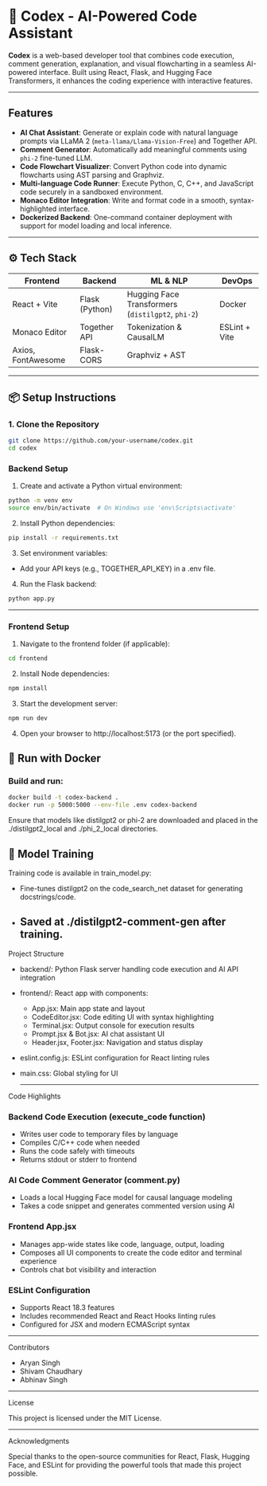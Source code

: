 # 🧠 Codex - AI-Powered Code Assistant

**Codex** is a web-based developer tool that combines code execution, comment generation, explanation, and visual flowcharting in a seamless AI-powered interface. Built using React, Flask, and Hugging Face Transformers, it enhances the coding experience with interactive features.

---

##  Features

-  **AI Chat Assistant**: Generate or explain code with natural language prompts via LLaMA 2 (`meta-llama/Llama-Vision-Free`) and Together API.
-  **Comment Generator**: Automatically add meaningful comments using `phi-2` fine-tuned LLM.
-  **Code Flowchart Visualizer**: Convert Python code into dynamic flowcharts using AST parsing and Graphviz.
-  **Multi-language Code Runner**: Execute Python, C, C++, and JavaScript code securely in a sandboxed environment.
-  **Monaco Editor Integration**: Write and format code in a smooth, syntax-highlighted interface.
-  **Dockerized Backend**: One-command container deployment with support for model loading and local inference.

---

## ⚙️ Tech Stack

| Frontend          | Backend           | ML & NLP              | DevOps            |
|-------------------|-------------------|------------------------|-------------------|
| React + Vite      | Flask (Python)    | Hugging Face Transformers (`distilgpt2`, `phi-2`) | Docker            |
| Monaco Editor     | Together API      | Tokenization & CausalLM | ESLint + Vite     |
| Axios, FontAwesome| Flask-CORS        | Graphviz + AST         |                   |

---

## 📦 Setup Instructions

### 1. Clone the Repository

```bash
git clone https://github.com/your-username/codex.git
cd codex
```
### Backend Setup

1. Create and activate a Python virtual environment:

```bash
python -m venv env
source env/bin/activate  # On Windows use 'env\Scripts\activate'
```

2. Install Python dependencies:

```bash
pip install -r requirements.txt
```

3. Set environment variables:

- Add your API keys (e.g., TOGETHER_API_KEY) in a .env file.

4. Run the Flask backend:

```bash
python app.py
```

---

### Frontend Setup

1. Navigate to the frontend folder (if applicable):

```bash
cd frontend
```

2. Install Node dependencies:

```bash
npm install
```

3. Start the development server:

```bash
npm run dev
```

4. Open your browser to http://localhost:5173 (or the port specified).
## 🐳 Run with Docker
### Build and run:

```bash
docker build -t codex-backend .
docker run -p 5000:5000 --env-file .env codex-backend
```
Ensure that models like distilgpt2 or phi-2 are downloaded and placed in the ./distilgpt2_local and ./phi_2_local directories.

## 🧠 Model Training
Training code is available in train_model.py:

- Fine-tunes distilgpt2 on the code_search_net dataset for generating docstrings/code.

- Saved at ./distilgpt2-comment-gen after training.
  ---
Project Structure

- backend/: Python Flask server handling code execution and AI API integration  
- frontend/: React app with components:
  - App.jsx: Main app state and layout  
  - CodeEditor.jsx: Code editing UI with syntax highlighting  
  - Terminal.jsx: Output console for execution results  
  - Prompt.jsx & Bot.jsx: AI chat assistant UI  
  - Header.jsx, Footer.jsx: Navigation and status display  
- eslint.config.js: ESLint configuration for React linting rules  
- main.css: Global styling for UI

  ---

Code Highlights

### Backend Code Execution (execute_code function)

- Writes user code to temporary files by language
- Compiles C/C++ code when needed
- Runs the code safely with timeouts
- Returns stdout or stderr to frontend

### AI Code Comment Generator (comment.py)

- Loads a local Hugging Face model for causal language modeling
- Takes a code snippet and generates commented version using AI

### Frontend App.jsx

- Manages app-wide states like code, language, output, loading
- Composes all UI components to create the code editor and terminal experience
- Controls chat bot visibility and interaction

### ESLint Configuration

- Supports React 18.3 features
- Includes recommended React and React Hooks linting rules
- Configured for JSX and modern ECMAScript syntax

---

Contributors

- Aryan Singh  
- Shivam Chaudhary  
- Abhinav Singh 

---

License

This project is licensed under the MIT License.

---

Acknowledgments

Special thanks to the open-source communities for React, Flask, Hugging Face, and ESLint for providing the powerful tools that made this project possible.

